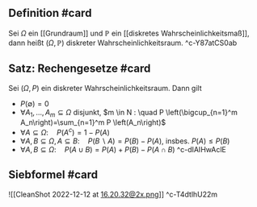## Definition #card 
Sei $\Omega$ ein [[Grundraum]] und $\mathbb{P}$ ein [[diskretes Wahrscheinlichkeitsmaß]], dann heißt $(\Omega, \mathbb{P})$ diskreter Wahrscheinlichkeitsraum.
^c-Y87atCS0ab

## Satz: Rechengesetze #card 
Sei $(\Omega, P)$ ein diskreter Wahrscheinlichkeitsraum. Dann gilt
- $P (\emptyset)=0$
- $\forall A_1, \ldots, A_m \subseteq \Omega$ disjunkt, $m \in N : \quad P \left(\bigcup_{n=1}^m A_n\right)=\sum_{n=1}^m P \left(A_n\right)$
- $\forall A \subseteq \Omega: \quad P \left(A^c\right)=1- P (A)$
- $\forall A, B \subseteq \Omega, A \subseteq B: \quad P (B \backslash A)= P (B)- P (A)$, insbes. $P (A) \leq P (B)$
- $\forall A, B \subseteq \Omega: \quad P (A \cup B)= P (A)+ P (B)- P (A \cap B)$
^c-dIAIHwAclE

## Siebformel #card 
![[CleanShot 2022-12-12 at 16.20.32@2x.png]]
^c-T4dtlhU22m